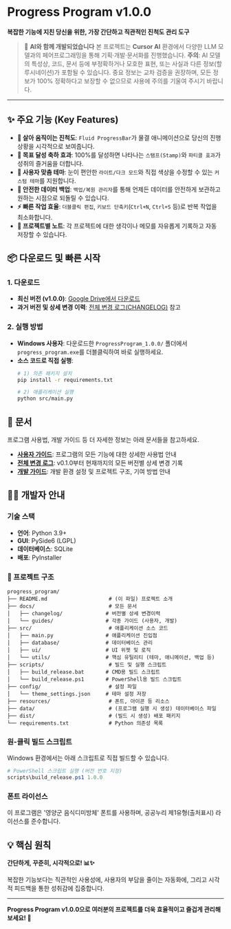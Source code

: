# Progress Program v1.0.0

**복잡한 기능에 지친 당신을 위한, 가장 간단하고 직관적인 진척도 관리 도구**

> 🤖 **AI와 함께 개발되었습니다**
> 본 프로젝트는 **Cursor AI** 환경에서 다양한 LLM 모델과의 페어프로그래밍을 통해 기획·개발·문서화를 진행했습니다.
> **주의**: AI 모델의 특성상, 코드, 문서 등에 부정확하거나 모호한 표현, 또는 사실과 다른 정보(할루시네이션)가 포함될 수 있습니다. 중요 정보는 교차 검증을 권장하며, 모든 정보가 100% 정확하다고 보장할 수 없으므로 사용에 주의를 기울여 주시기 바랍니다.

---

## ✨ 주요 기능 (Key Features)

- **🌊 살아 움직이는 진척도**: `Fluid ProgressBar`가 물결 애니메이션으로 당신의 진행 상황을 시각적으로 보여줍니다.
- **🎉 목표 달성 축하 효과**: 100%를 달성하면 나타나는 `스탬프(Stamp)`와 `파티클 효과`가 성취의 즐거움을 더합니다.
- **🎨 사용자 맞춤 테마**: 눈이 편안한 `라이트/다크 모드`와 직접 색상을 수정할 수 있는 `커스텀 테마`를 지원합니다.
- **💾 안전한 데이터 백업**: `백업/복원 관리자`를 통해 언제든 데이터를 안전하게 보관하고 원하는 시점으로 되돌릴 수 있습니다.
- **⚡️ 빠른 작업 효율**: `더블클릭 편집`, `키보드 단축키`(`Ctrl+N`, `Ctrl+S` 등)로 반복 작업을 최소화합니다.
- **📝 프로젝트별 노트**: 각 프로젝트에 대한 생각이나 메모를 자유롭게 기록하고 자동 저장할 수 있습니다.

## 📦 다운로드 및 빠른 시작

### 1. 다운로드
- **최신 버전 (v1.0.0)**: [Google Drive에서 다운로드](https://drive.google.com/drive/folders/16yF6xauE6WmU2R4KswrJVkHItAs7y1tG?usp=sharing)
- **과거 버전 및 상세 변경 이력**: [전체 변경 로그(CHANGELOG)](docs/changelog/CHANGELOG.md) 참고

### 2. 실행 방법
- **Windows 사용자**: 다운로드한 `ProgressProgram_1.0.0/` 폴더에서 `progress_program.exe`를 더블클릭하여 바로 실행하세요.
- **소스 코드로 직접 실행**:
  ```bash
  # 1) 의존 패키지 설치
  pip install -r requirements.txt
  
  # 2) 애플리케이션 실행
  python src/main.py
  ```

## 📖 문서
프로그램 사용법, 개발 가이드 등 더 자세한 정보는 아래 문서들을 참고하세요.

- **[사용자 가이드](docs/guides/reference/user_guide.md)**: 프로그램의 모든 기능에 대한 상세한 사용법 안내
- **[전체 변경 로그](docs/changelog/CHANGELOG.md)**: v0.1.0부터 현재까지의 모든 버전별 상세 변경 기록
- **[개발 가이드](docs/guides/reference/DEVELOPMENT_GUIDE.md)**: 개발 환경 설정 및 프로젝트 구조, 기여 방법 안내

## 👨‍💻 개발자 안내

### 기술 스택
- **언어**: Python 3.9+
- **GUI**: PySide6 (LGPL)
- **데이터베이스**: SQLite
- **배포**: PyInstaller

### 📁 프로젝트 구조
```
progress_program/
├── README.md                    # (이 파일) 프로젝트 소개
├── docs/                        # 모든 문서
│   ├── changelog/              # 버전별 상세 변경이력
│   └── guides/                 # 각종 가이드 (사용자, 개발)
├── src/                         # 애플리케이션 소스 코드
│   ├── main.py                 # 애플리케이션 진입점
│   ├── database/               # 데이터베이스 관리
│   ├── ui/                     # UI 위젯 및 로직
│   └── utils/                  # 핵심 유틸리티 (테마, 애니메이션, 백업 등)
├── scripts/                     # 빌드 및 실행 스크립트
│   ├── build_release.bat       # CMD용 빌드 스크립트
│   └── build_release.ps1       # PowerShell용 빌드 스크립트
├── config/                      # 설정 파일
│   └── theme_settings.json     # 테마 설정 저장
├── resources/                   # 폰트, 아이콘 등 리소스
├── data/                        # (프로그램 실행 시 생성) 데이터베이스 파일
├── dist/                        # (빌드 시 생성) 배포 패키지
└── requirements.txt             # Python 의존성 목록
```

### 원-클릭 빌드 스크립트
Windows 환경에서는 아래 스크립트로 직접 빌드할 수 있습니다.
```powershell
# PowerShell 스크립트 실행 (버전 번호 지정)
scripts\build_release.ps1 1.0.0
```

### 폰트 라이선스
이 프로그램은 '영양군 음식디미방체' 폰트를 사용하며, 공공누리 제1유형(출처표시) 라이선스를 준수합니다.

## 💡 핵심 원칙

**간단하게, 꾸준히, 시각적으로! 📊✨**

복잡한 기능보다는 직관적인 사용성에, 사용자의 부담을 줄이는 자동화에, 그리고 시각적 피드백을 통한 성취감에 집중합니다.

---

**Progress Program v1.0.0으로 여러분의 프로젝트를 더욱 효율적이고 즐겁게 관리해보세요! 🚀**